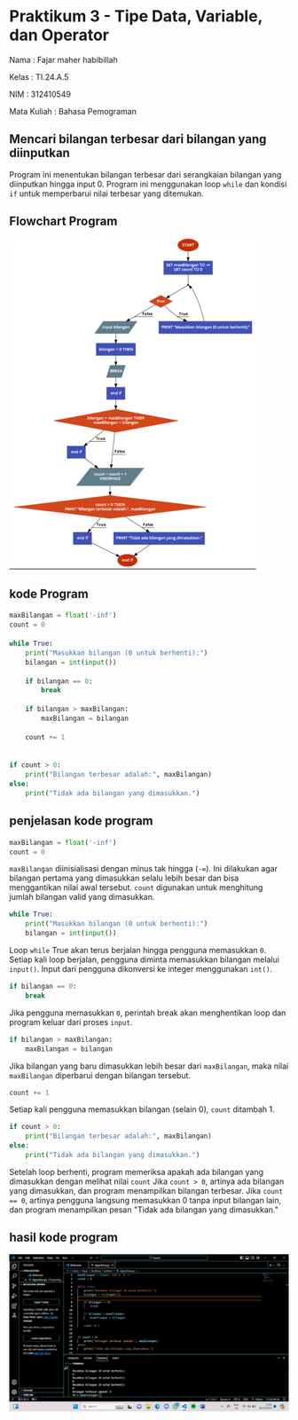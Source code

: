 # Praktikum 3 - Tipe Data, Variable, dan Operator

Nama : Fajar maher habibillah

Kelas : TI.24.A.5

NIM : 312410549

Mata Kuliah : Bahasa Pemograman


## Mencari bilangan terbesar dari bilangan yang diinputkan
Program ini menentukan bilangan terbesar dari serangkaian bilangan yang diinputkan hingga input 0. Program ini menggunakan loop `while` dan kondisi `if` untuk memperbarui nilai terbesar yang ditemukan.

## Flowchart Program
![Foto](https://github.com/FajarMhr24/flochart/blob/bed00e29a4955786613abc593559239314794c8d/fc.2%2C3.png)

## kode Program
```python
maxBilangan = float('-inf')  
count = 0

while True:
    print("Masukkan bilangan (0 untuk berhenti):")
    bilangan = int(input())  

    if bilangan == 0:
        break  

    if bilangan > maxBilangan:
        maxBilangan = bilangan  

    count += 1 


if count > 0:
    print("Bilangan terbesar adalah:", maxBilangan)
else:
    print("Tidak ada bilangan yang dimasukkan.")

```
## penjelasan kode program

```python
maxBilangan = float('-inf')  
count = 0
```
`maxBilangan` diinisialisasi dengan minus tak hingga (`-∞`). Ini dilakukan agar bilangan pertama yang dimasukkan selalu lebih besar dan bisa menggantikan nilai awal tersebut.
`count` digunakan untuk menghitung jumlah bilangan valid yang dimasukkan.

```python
while True:
    print("Masukkan bilangan (0 untuk berhenti):")
    bilangan = int(input())  
```
Loop `while` True akan terus berjalan hingga pengguna memasukkan `0`.
Setiap kali loop berjalan, pengguna diminta memasukkan bilangan melalui `input()`.
Input dari pengguna dikonversi ke integer menggunakan `int()`.

```python
if bilangan == 0:
    break  
```
Jika pengguna memasukkan `0`, perintah break akan menghentikan loop dan program keluar dari proses `input`.

```python
if bilangan > maxBilangan:
    maxBilangan = bilangan  
```
Jika bilangan yang baru dimasukkan lebih besar dari `maxBilangan`, maka nilai `maxBilangan` diperbarui dengan bilangan tersebut.

```python
count += 1  
```
Setiap kali pengguna memasukkan bilangan (selain 0), `count` ditambah 1.

```python
if count > 0:
    print("Bilangan terbesar adalah:", maxBilangan)
else:
    print("Tidak ada bilangan yang dimasukkan.")
```
Setelah loop berhenti, program memeriksa apakah ada bilangan yang dimasukkan dengan melihat nilai `count`
   Jika `count > 0`, artinya ada bilangan yang dimasukkan, dan program menampilkan bilangan terbesar.
   Jika `count == 0`, artinya pengguna langsung memasukkan 0 tanpa input bilangan lain, dan program menampilkan pesan "Tidak ada bilangan yang dimasukkan."

## hasil kode program
![foto](https://github.com/FajarMhr24/foto/blob/862ee0c4aecf67ccc801158c60323719fb23dc58/Screenshot%202024-10-20%20133035.png)
